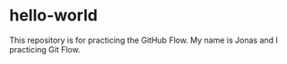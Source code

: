 # hello-world
This repository is for practicing the GitHub Flow.
My name is Jonas and I practicing Git Flow.
